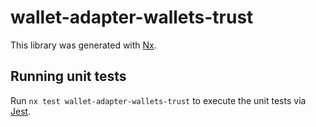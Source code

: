 # wallet-adapter-wallets-trust

This library was generated with [Nx](https://nx.dev).

## Running unit tests

Run `nx test wallet-adapter-wallets-trust` to execute the unit tests via [Jest](https://jestjs.io).
